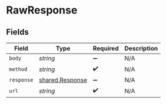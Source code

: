 # RawResponse


## Fields

| Field                                                     | Type                                                      | Required                                                  | Description                                               |
| --------------------------------------------------------- | --------------------------------------------------------- | --------------------------------------------------------- | --------------------------------------------------------- |
| `body`                                                    | *string*                                                  | :heavy_minus_sign:                                        | N/A                                                       |
| `method`                                                  | *string*                                                  | :heavy_check_mark:                                        | N/A                                                       |
| `response`                                                | [shared.Response](../../../sdk/models/shared/response.md) | :heavy_minus_sign:                                        | N/A                                                       |
| `url`                                                     | *string*                                                  | :heavy_check_mark:                                        | N/A                                                       |